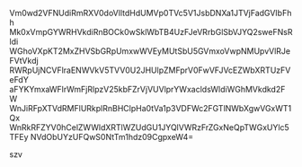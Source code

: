 Vm0wd2VFNUdiRmRXV0doVlltdHdUMVp0TVc5V1JsbDNXa1JTVjFadGVIbFhh
Mk0xVmpGYWRHVkdiRnBOCk0wSklWbTB4UzFJeVRrbGlSbVJYQ2sweFNsRldi
WGhoVXpKT2MxZHVSbGRpUmxwWVEyMUtSbU5GVmxoVwpNMUpvVlRJeFVtVkdj
RWRpUjNCVFlraENWVkV5TVV0U2JHUlpZMFprV0FwVFJVcEZWbXRTUzFVeFdY
aFYKYmxaWFlrWmFjRlpzV25kbFZrVjVUVlprYWxacldsWldiWGhMVkdkd2FW
WnJiRFpXTVdRMFlURkplRnBHClpHa0tVa1p3VDFWc2FGTlNWbXgwVGxWT1Qx
WnRkRFZYV0hCelZWWldXRTlWZUdGU1JYQlVWRzFrZGxNeQpTWGxUYlc5TFEy
NVdObUYzUFQwS0NtTm1hdz09CgpxeW4=

szv